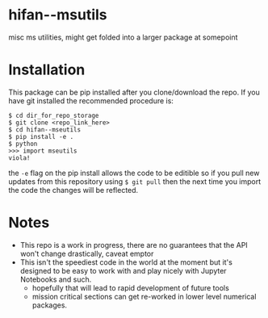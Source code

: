 # hifan--msutils
misc ms utilities, might get folded into a larger package at somepoint

# Installation
This package can be pip installed after you clone/download the repo. 
If you have git installed the recommended procedure is:

```
$ cd dir_for_repo_storage
$ git clone <repo_link_here>
$ cd hifan--mseutils
$ pip install -e .
$ python
>>> import mseutils
viola!
```

the `-e` flag on the pip install allows the code to be editible so if you pull new updates from this repository using `$ git pull` then the next time you import the code the  changes will be reflected. 


# Notes
* This repo is a work in progress, there are no guarantees that the API won't change drastically, caveat emptor
* This isn't the speediest code in the world at the moment but it's designed to be easy to work with and play nicely with Jupyter Notebooks and such. 
    * hopefully that will lead to rapid development of future tools
    * mission critical sections can get re-worked in lower level numerical packages.